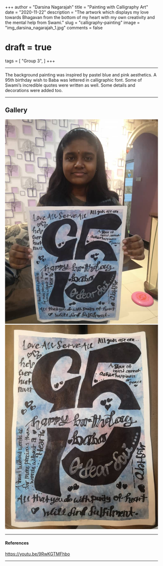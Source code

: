 +++
author = "Darsina Nagarajah"
title = "Painting with Calligraphy Art"
date = "2020-11-22"
description = "The artwork which displays my love towards Bhagavan from the bottom of my heart with my own creativity and the mental help from Swami."
slug = "calligraphy-painting"
image = "img_darsina_nagarajah_1.jpg"
comments = false
# draft = true
tags = [
    "Group 3",
]
+++

---

The background painting was inspired by pastel blue and pink aesthetics. A 95th birthday wish to Baba was lettered in calligraphic font. Some of Swami’s incredible quotes were written as well. Some details and decorations were added too.

---

## Gallery

![](img_darsina_nagarajah_1.jpg) ![](img_darsina_nagarajah_2.jpg)

---

#### References

https://youtu.be/9RwKGTMFhbo

---
